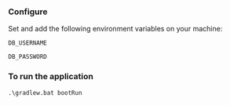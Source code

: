 ### Configure
Set and add the following environment variables on your machine:

`DB_USERNAME`

`DB_PASSWORD`
### To run the application
`.\gradlew.bat bootRun`
